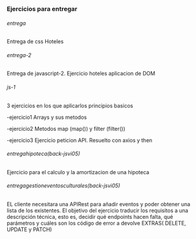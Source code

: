 ### Ejercicios para entregar

###### entrega
Entrega de css Hoteles

###### entrega-2
Entrega de javascript-2. Ejercicio hoteles aplicacion de DOM

###### js-1 
3 ejercicios en los que aplicarlos principios basicos


-ejercicio1
Arrays y sus metodos

-ejercicio2
Metodos map (map()) y filter (filter())

-ejercicio3
Ejercicio peticion API. Resuelto con axios y then





###### entregahipoteca(back-jsvi05)

Ejercicio para el calculo y la amortizacion de una hipoteca


###### entregagestioneventosculturales(back-jsvi05)

EL cliente necesitara una APIRest para añadir eventos y poder obtener una lista de los existentes.
El objetivo del ejercicio traducir los requisitos a una descripción
técnica, esto es, decidir qué endpoints hacen falta, qué parámetros y cuáles 
son los código de error a devolve
EXTRAS( DELETE, UPDATE y PATCH)




